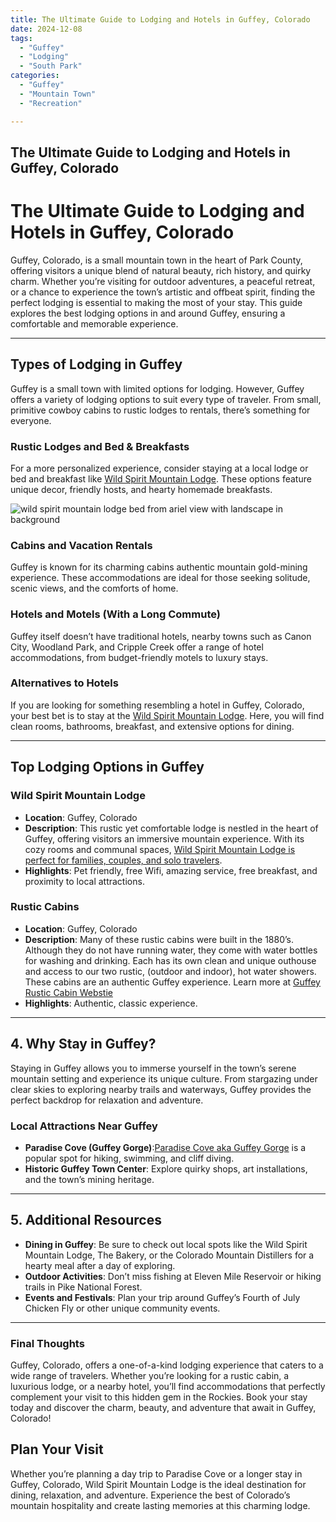```yaml
---
title: The Ultimate Guide to Lodging and Hotels in Guffey, Colorado
date: 2024-12-08
tags:
  - "Guffey"
  - "Lodging"
  - "South Park"
categories:
  - "Guffey"
  - "Mountain Town"
  - "Recreation"

---
```


## The Ultimate Guide to Lodging and Hotels in Guffey, Colorado

# The Ultimate Guide to Lodging and Hotels in Guffey, Colorado

Guffey, Colorado, is a small mountain town in the heart of Park County, offering visitors a unique blend of natural beauty, rich history, and quirky charm. Whether you’re visiting for outdoor adventures, a peaceful retreat, or a chance to experience the town’s artistic and offbeat spirit, finding the perfect lodging is essential to making the most of your stay. This guide explores the best lodging options in and around Guffey, ensuring a comfortable and memorable experience.

---

## Types of Lodging in Guffey

Guffey is a small town with limited options for lodging. However, Guffey offers a variety of lodging options to suit every type of traveler. From small, primitive cowboy cabins to rustic lodges to rentals, there’s something for everyone.

### **Rustic Lodges and Bed & Breakfasts**
For a more personalized experience, consider staying at a local lodge or bed and breakfast like [Wild Spirit Mountain Lodge](https://www.wildspiritmountainlodge.com/lodging-guestrooms). These options feature unique decor, friendly hosts, and hearty homemade breakfasts.

![wild spirit mountain lodge bed from ariel view with landscape in background](/img/wild_spirit_lodge_air.JPG)

### **Cabins and Vacation Rentals**
Guffey is known for its charming cabins authentic mountain gold-mining experience. These accommodations are ideal for those seeking solitude, scenic views, and the comforts of home.

### **Hotels and Motels (With a Long Commute)**
Guffey itself doesn’t have traditional hotels, nearby towns such as Canon City, Woodland Park, and Cripple Creek offer a range of hotel accommodations, from budget-friendly motels to luxury stays.

### **Alternatives to Hotels**

If you are looking for something resembling a hotel in Guffey, Colorado, your best bet is to stay at the [Wild Spirit Mountain Lodge](https://www.wildspiritmountainlodge.com/lodging-guestrooms). Here, you will find clean rooms, bathrooms, breakfast, and extensive options for dining.

---

## Top Lodging Options in Guffey

### **Wild Spirit Mountain Lodge**
- **Location**: Guffey, Colorado
- **Description**: This rustic yet comfortable lodge is nestled in the heart of Guffey, offering visitors an immersive mountain experience. With its cozy rooms and communal spaces, [Wild Spirit Mountain Lodge is perfect for families, couples, and solo travelers](https://wildspiritmountainlodge.com).
- **Highlights**: Pet friendly, free Wifi, amazing service, free breakfast, and proximity to local attractions.

### **Rustic Cabins**
- **Location**: Guffey, Colorado
- **Description**: Many of these rustic cabins were built in the 1880’s. Although they do not have running water, they come with water bottles for washing and drinking. Each has its own clean and unique outhouse and access to our two rustic, (outdoor and indoor), hot water showers. These cabins are an authentic Guffey experience. Learn more at [Guffey Rustic Cabin Webstie](https://guffeycolorado.com)
- **Highlights**: Authentic, classic experience.

---

## **4. Why Stay in Guffey?**

Staying in Guffey allows you to immerse yourself in the town’s serene mountain setting and experience its unique culture. From stargazing under clear skies to exploring nearby trails and waterways, Guffey provides the perfect backdrop for relaxation and adventure.

### **Local Attractions Near Guffey**
- **Paradise Cove (Guffey Gorge)**:[Paradise Cove aka Guffey Gorge](https://www.wildspiritmountainlodge.com/blog/adventures-in-park-county-hiking-swimming-and-cliff-jumping-at-guffey-gorge-paradise-cove) is a popular spot for hiking, swimming, and cliff diving.
- **Historic Guffey Town Center**: Explore quirky shops, art installations, and the town’s mining heritage.

---

## **5. Additional Resources**

- **Dining in Guffey**: Be sure to check out local spots like the Wild Spirit Mountain Lodge, The Bakery, or the Colorado Mountain Distillers for a hearty meal after a day of exploring.
- **Outdoor Activities**: Don’t miss fishing at Eleven Mile Reservoir or hiking trails in Pike National Forest.
- **Events and Festivals**: Plan your trip around Guffey’s Fourth of July Chicken Fly or other unique community events.

---

### **Final Thoughts**

Guffey, Colorado, offers a one-of-a-kind lodging experience that caters to a wide range of travelers. Whether you’re looking for a rustic cabin, a luxurious lodge, or a nearby hotel, you’ll find accommodations that perfectly complement your visit to this hidden gem in the Rockies. Book your stay today and discover the charm, beauty, and adventure that await in Guffey, Colorado!

## Plan Your Visit
Whether you’re planning a day trip to Paradise Cove or a longer stay in Guffey, Colorado, Wild Spirit Mountain Lodge is the ideal destination for dining, relaxation, and adventure. Experience the best of Colorado’s mountain hospitality and create lasting memories at this charming lodge.

